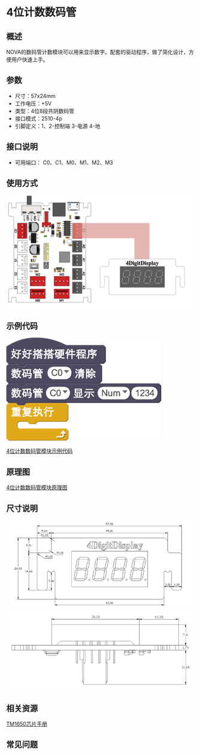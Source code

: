 # 4位计数数码管

## 概述

NOVA的数码管计数模块可以用来显示数字。配套的驱动程序，做了简化设计，方便用户快速上手。

## 参数

* 尺寸：57x24mm
* 工作电压：+5V
* 类型：4位8段共阴数码管
* 接口模式：2510-4p
* 引脚定义：1、2-控制端 3-电源 4-地

## 接口说明

* 可用端口： C0、C1、M0、M1、M2、M3

## 使用方式

![](../../.gitbook/assets/03%20%281%29.png)

## 示例代码

![](../../.gitbook/assets/04%20%281%29.png)

[4位计数数码管模块示例代码 ](http://www.haohaodada.com/show.php?id=947225)

## 原理图

[4位计数数码管模块原理图](https://github.com/Haohaodada-official/haohaodada-docs/blob/master/原理图/4位数码管模块.pdf)

## 尺寸说明

![](../../.gitbook/assets/75.png) ![](../../.gitbook/assets/76.png)

## 相关资源

[TM1650芯片手册](https://github.com/Haohaodada-official/haohaodada-docs/blob/master/主要芯片说明书/数码管-TM1650.PDF)

## 常见问题

